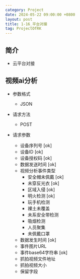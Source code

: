 ```yaml
---
category: Project
date: 2024-05-22 09:00:00 +0800
layout: post
title: 1-16_平台对接
tag: ProjectOfRK
---
```

## 简介

+ 云平台对接

## 视频ai分析

+ 参数格式
  + JSON

+ 请求方法
  + POST

+ 请求参数
  + 设备序列号 [ok]
  + 设备ID [ok]
  + 设备授权码 [ok]
  + 数据发送时间 [ok]
  + 视频分析事件类型
    + 安全帽未佩戴 [ok]
    + 未穿反光衣 [ok]
    + 区域入侵 [ok]
    + 明火检测 [ok]
    + 玩手机检测
    + 裸土未覆盖
    + 未系安全带检测
    + 吸烟检测
    + 人员聚集
    + 未佩戴口罩
  + 数据发生时间 [ok]
  + 事件图片URL 
  + 事件base64字符串 [ok]
  + 抓拍视频文件地址
  + 抓拍视频大小
  + 保留字段